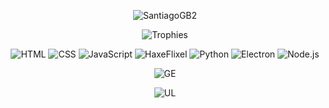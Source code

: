 <div align='center'>
  
![SantiagoGB2](https://github.com/user-attachments/assets/aca18c25-bf2e-45d1-8a11-8ef26e18739a)

![Trophies](https://github-profile-trophy.vercel.app/?username=SantiagoCalebe&theme=dracula&no-frame=false&no-bg=true&margin-w=4)

![HTML](https://img.shields.io/badge/-HTML5-E34F26?style=for-the-badge&logo=html5&logoColor=white)
![CSS](https://img.shields.io/badge/-CSS3-1572B6?style=for-the-badge&logo=css3&logoColor=white)
![JavaScript](https://img.shields.io/badge/-JavaScript-F7DF1E?style=for-the-badge&logo=javascript&logoColor=black)
![HaxeFlixel](https://img.shields.io/badge/-HaxeFlixel-FF7F27?style=for-the-badge&logo=haxe&logoColor=white)
![Python](https://img.shields.io/badge/-Python-3776AB?style=for-the-badge&logo=python&logoColor=white)
![Electron](https://img.shields.io/badge/-Electron-61DAFB?style=for-the-badge&logo=react&logoColor=black)
![Node.js](https://img.shields.io/badge/-Node.js-339933?style=for-the-badge&logo=nodedotjs&logoColor=white)

![GE](https://github-readme-stats.vercel.app/api?username=SantiagoCalebe&show_icons=true&theme=tokyonight)

![UL](https://github-readme-stats.vercel.app/api/top-langs/?username=SantiagoCalebe&layout=compact&theme=tokyonight)
</div>

